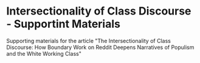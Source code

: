 # Intersectionality of Class Discourse - Supportint Materials
Supporting materials for the article "The Intersectionality of Class Discourse: How Boundary Work on Reddit Deepens Narratives of Populism and the White Working Class" 


